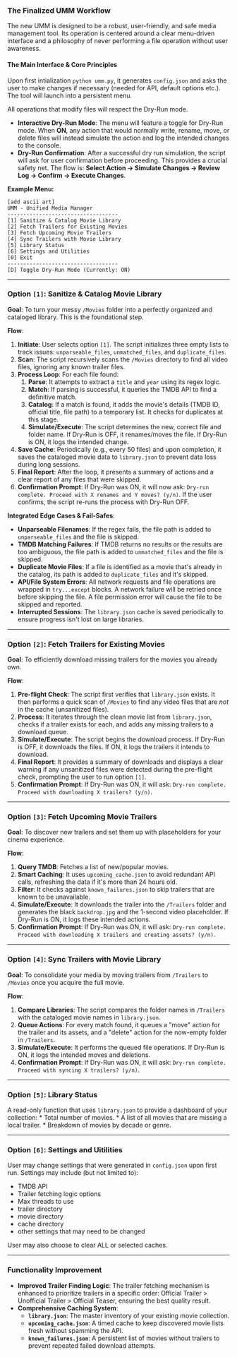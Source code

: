 ### **The Finalized UMM Workflow**

The new UMM is designed to be a robust, user-friendly, and safe media management tool. Its operation is centered around a clear menu-driven interface and a philosophy of never performing a file operation without user awareness.

#### **The Main Interface & Core Principles**

Upon first intialization `python umm.py`, it generates `config.json` and asks the user to make changes if necessary (needed for API, default options etc.). The tool will launch into a persistent menu.

All operations that modify files will respect the Dry-Run mode.

  * **Interactive Dry-Run Mode**: The menu will feature a toggle for Dry-Run mode. When **ON**, any action that would normally write, rename, move, or delete files will instead simulate the action and log the intended changes to the console.
  * **Dry-Run Confirmation**: After a successful dry run simulation, the script will ask for user confirmation before proceeding. This provides a crucial safety net. The flow is: **Select Action -\> Simulate Changes -\> Review Log -\> Confirm -\> Execute Changes**.

**Example Menu:**
```
[add ascii art]
UMM - Unified Media Manager
-----------------------------------
[1] Sanitize & Catalog Movie Library
[2] Fetch Trailers for Existing Movies
[3] Fetch Upcoming Movie Trailers
[4] Sync Trailers with Movie Library
[5] Library Status
[6] Settings and Utilities
[0] Exit
-----------------------------------
[D] Toggle Dry-Run Mode (Currently: ON)
```
-----

### **Option `[1]`: Sanitize & Catalog Movie Library**

**Goal**: To turn your messy `/Movies` folder into a perfectly organized and cataloged library. This is the foundational step.

**Flow**:

1.  **Initiate**: User selects option `[1]`. The script initializes three empty lists to track issues: `unparseable_files`, `unmatched_files`, and `duplicate_files`.
2.  **Scan**: The script recursively scans the `/Movies` directory to find all video files, ignoring any known trailer files.
3.  **Process Loop**: For each file found:
    1. **Parse**: It attempts to extract a `title` and `year` using its regex logic.
    2. **Match**: If parsing is successful, it queries the TMDB API to find a definitive match.
    3. **Catalog**: If a match is found, it adds the movie's details (TMDB ID, official title, file path) to a temporary list. It checks for duplicates at this stage.
    4. **Simulate/Execute**: The script determines the new, correct file and folder name. If Dry-Run is OFF, it renames/moves the file. If Dry-Run is ON, it logs the intended change.
4.  **Save Cache**: Periodically (e.g., every 50 files) and upon completion, it saves the cataloged movie data to `library.json` to prevent data loss during long sessions.
5.  **Final Report**: After the loop, it presents a summary of actions and a clear report of any files that were skipped.
6.  **Confirmation Prompt**: If Dry-Run was ON, it will now ask: `Dry-run complete. Proceed with X renames and Y moves? (y/n)`. If the user confirms, the script re-runs the process with Dry-Run OFF.

**Integrated Edge Cases & Fail-Safes**:

  * **Unparseable Filenames**: If the regex fails, the file path is added to `unparseable_files` and the file is skipped.
  * **TMDB Matching Failures**: If TMDB returns no results or the results are too ambiguous, the file path is added to `unmatched_files` and the file is skipped.
  * **Duplicate Movie Files**: If a file is identified as a movie that's already in the catalog, its path is added to `duplicate_files` and it's skipped.
  * **API/File System Errors**: All network requests and file operations are wrapped in `try...except` blocks. A network failure will be retried once before skipping the file. A file permission error will cause the file to be skipped and reported.
  * **Interrupted Sessions**: The `library.json` cache is saved periodically to ensure progress isn't lost on large libraries.

-----

### **Option `[2]`: Fetch Trailers for Existing Movies**

**Goal**: To efficiently download missing trailers for the movies you already own.

**Flow**:

1.  **Pre-flight Check**: The script first verifies that `library.json` exists. It then performs a quick scan of `/Movies` to find any video files that are *not* in the cache (unsanitized files).
2.  **Process**: It iterates through the clean movie list from `library.json`, checks if a trailer exists for each, and adds any missing trailers to a download queue.
3.  **Simulate/Execute**: The script begins the download process. If Dry-Run is OFF, it downloads the files. If ON, it logs the trailers it intends to download.
4.  **Final Report**: It provides a summary of downloads and displays a clear warning if any unsanitized files were detected during the pre-flight check, prompting the user to run option `[1]`.
5.  **Confirmation Prompt**: If Dry-Run was ON, it will ask: `Dry-run complete. Proceed with downloading X trailers? (y/n)`.

-----

### **Option `[3]`: Fetch Upcoming Movie Trailers**

**Goal**: To discover new trailers and set them up with placeholders for your cinema experience.

**Flow**:

1.  **Query TMDB**: Fetches a list of new/popular movies.
2.  **Smart Caching**: It uses `upcoming_cache.json` to avoid redundant API calls, refreshing the data if it's more than 24 hours old.
3.  **Filter**: It checks against `known_failures.json` to skip trailers that are known to be unavailable.
4.  **Simulate/Execute**: It downloads the trailer into the `/Trailers` folder and generates the black `backdrop.jpg` and the 1-second video placeholder. If Dry-Run is ON, it logs these intended actions.
5.  **Confirmation Prompt**: If Dry-Run was ON, it will ask: `Dry-run complete. Proceed with downloading X trailers and creating assets? (y/n)`.

-----

### **Option `[4]`: Sync Trailers with Movie Library**

**Goal**: To consolidate your media by moving trailers from `/Trailers` to `/Movies` once you acquire the full movie.

**Flow**:

1.  **Compare Libraries**: The script compares the folder names in `/Trailers` with the cataloged movie names in `library.json`.
2.  **Queue Actions**: For every match found, it queues a "move" action for the trailer and its assets, and a "delete" action for the now-empty folder in `/Trailers`.
3.  **Simulate/Execute**: It performs the queued file operations. If Dry-Run is ON, it logs the intended moves and deletions.
4.  **Confirmation Prompt**: If Dry-Run was ON, it will ask: `Dry-run complete. Proceed with syncing X trailers? (y/n)`.

-----

### **Option `[5]`: Library Status**

A read-only function that uses `library.json` to provide a dashboard of your collection:
      * Total number of movies.
      * A list of all movies that are missing a local trailer.
      * Breakdown of movies by decade or genre.

-----

### **Option `[6]`: Settings and Uitilities**

User may change settings that were generated in `config.json` upon first run. Settings may include (but not limited to):

- TMDB API
- Trailer fetching logic options
- Max threads to use
- trailer directory
- movie directory
- cache directory
- other settings that may need to be changed

User may also choose to clear ALL or selected caches.

-----

### Functionality Improvement

  * **Improved Trailer Finding Logic**: The trailer fetching mechanism is enhanced to prioritize trailers in a specific order: Official Trailer \> Unofficial Trailer \> Official Teaser, ensuring the best quality result.
  * **Comprehensive Caching System**:
      * **`library.json`**: The master inventory of your existing movie collection.
      * **`upcoming_cache.json`**: A timed cache to keep discovered movie lists fresh without spamming the API.
      * **`known_failures.json`**: A persistent list of movies without trailers to prevent repeated failed download attempts.